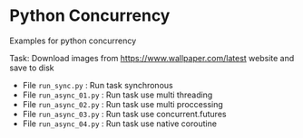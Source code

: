 # Python Concurrency
Examples for python concurrency

Task: Download images from https://www.wallpaper.com/latest website and save to disk

- File `run_sync.py` : Run task synchronous
- File `run_async_01.py` : Run task use multi threading
- File `run_async_02.py` : Run task use multi proccessing
- File `run_async_03.py` : Run task use concurrent.futures
- File `run_async_04.py` : Run task use native coroutine

